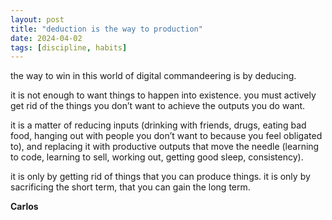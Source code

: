 ```yaml
---
layout: post
title: "deduction is the way to production"
date: 2024-04-02
tags: [discipline, habits]
---
```


the way to win in this world of digital commandeering is by deducing.

it is not enough to want things to happen into existence. you must actively get rid of the things you don’t want to achieve the outputs you do want.

it is a matter of reducing inputs (drinking with friends, drugs, eating bad food, hanging out with people you don’t want to because you feel obligated to), and replacing it with productive outputs that move the needle (learning to code, learning to sell, working out, getting good sleep, consistency).

it is only by getting rid of things that you can produce things. it is only by sacrificing the short term, that you can gain the long term.

**Carlos**
